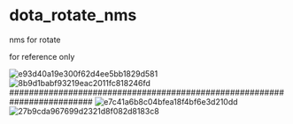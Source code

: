 # dota_rotate_nms

nms for rotate

for reference only



![e93d40a19e300f62d4ee5bb1829d581](https://user-images.githubusercontent.com/101987808/179805527-625324a3-ec27-41b2-a033-1214805610ee.png)![8b9d1babf93219eac2011fc818246fd](https://user-images.githubusercontent.com/101987808/179805570-1f8eddbb-8eb9-4300-84e6-eea6a72d3347.png)
#########################################################################
![e7c41a6b8c04bfea18f4bf6e3d210dd](https://user-images.githubusercontent.com/101987808/179805552-f4fbb927-8f7a-4d13-94e6-b972dbc049a2.png)![27b9cda967699d2321d8f082d8183c8](https://user-images.githubusercontent.com/101987808/179805589-2aed3050-f853-46ef-86f7-99ed61d4f775.png)





